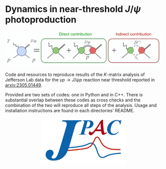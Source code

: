 # Dynamics in near-threshold $J/\psi$ photoproduction

<p align="center">
  <img width="700" src="./doc/Jpsi.png">
</p>

Code and resources to reproduce results of the $K$-matrix analysis of Jefferson Lab data for the $\gamma p \to J/\psi p$ reaction near threshold reported in [arxiv:2305.01449](https://arxiv.org/abs/2305.01449). 

Provided are two sets of codes: one in Python and in C++. There is substantial overlap between these codes as cross checks and the combination of the two will reproduce all steps of the analysis. Usage and installation instructions are found in each directories' README.

<p align="center">
  <img width="275" src="./doc/JPAClogo.png">
</p>